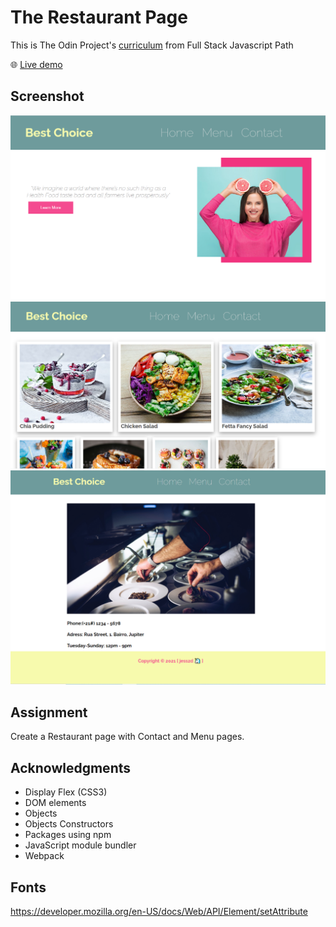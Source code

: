 # The Restaurant Page

This is The Odin Project's [curriculum](https://www.theodinproject.com/paths/full-stack-javascript/courses/javascript/lessons/restaurant-page) from Full Stack Javascript Path

:globe_with_meridians: [Live demo](https://htmlpreview.github.io/?https://github.com/Jess2D/theodinproject-restaurant-page/blob/master/dist/index.html)

## Screenshot
![Settings Window](https://github.com/Jess2D/theodinproject-restaurant-page/blob/master/img/Screenshot1.PNG)
![Settings Window](https://github.com/Jess2D/theodinproject-restaurant-page/blob/master/img/Screenshot2.PNG)
![Settings Window](https://github.com/Jess2D/theodinproject-restaurant-page/blob/master/img/Screenshot3.PNG)
## Assignment
Create a Restaurant page with Contact and Menu pages.

## Acknowledgments
- Display Flex (CSS3)
- DOM elements
- Objects 
- Objects Constructors
- Packages using npm
- JavaScript module bundler
- Webpack

## Fonts
https://developer.mozilla.org/en-US/docs/Web/API/Element/setAttribute



